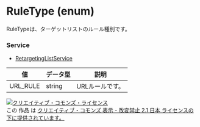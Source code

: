 # RuleType (enum)
RuleTypeは、ターゲットリストのルール種別です。

### Service
+ [RetargetingListService](../services/RetargetingListService.md)

| 値 | データ型 | 説明 | 
|---|---|---|
| URL_RULE| string| URLルールです。

<a rel="license" href="http://creativecommons.org/licenses/by-nd/2.1/jp/"><img alt="クリエイティブ・コモンズ・ライセンス" style="border-width:0" src="https://i.creativecommons.org/l/by-nd/2.1/jp/88x31.png" /></a><br />この 作品 は <a rel="license" href="http://creativecommons.org/licenses/by-nd/2.1/jp/">クリエイティブ・コモンズ 表示 - 改変禁止 2.1 日本 ライセンスの下に提供されています。</a>
